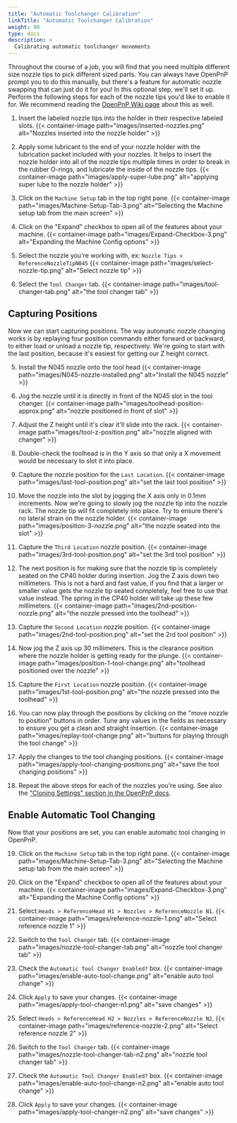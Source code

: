 ```yaml
---
title: "Automatic Toolchanger Calibration"
linkTitle: "Automatic Toolchanger Calibration"
weight: 90
type: docs
description: >
  Calibrating automatic toolchanger movements
---
```


Throughout the course of a job, you will find that you need multiple different size nozzle tips to pick different sized parts. You can always have OpenPnP prompt you to do this manually, but there's a feature for automatic nozzle swapping that can just do it for you! In this optional step, we'll set it up. Perform the following steps for each of the nozzle tips you'd like to enable it for. We recommend reading the [OpenPnP Wiki page](https://github.com/openpnp/openpnp/wiki/Nozzle-Tip-Changer) about this as well.

1. Insert the labeled nozzle tips into the holder in their respective labeled slots.
  {{< container-image path="images/inserted-nozzles.png" alt="Nozzles inserted into the nozzle holder" >}}

2. Apply some lubricant to the end of your nozzle holder with the lubrication packet included with your nozzles. It helps to insert the nozzle holder into all of the nozzle tips multiple times in order to break in the rubber O-rings, and lubricate the inside of the nozzle tips.
  {{< container-image path="images/apply-super-lube.png" alt="applying super lube to the nozzle holder" >}}

3. Click on the `Machine Setup` tab in the top right pane.
  {{< container-image path="images/Machine-Setup-Tab-3.png" alt="Selecting the Machine setup tab from the main screen" >}}

2. Click on the "Expand" checkbox to open all of the features about your machine.
  {{< container-image path="images/Expand-Checkbox-3.png" alt="Expanding the Machine Config options" >}}

3. Select the nozzle you're working with, ex: `Nozzle Tips > ReferenceNozzleTipN045`
  {{< container-image path="images/select-nozzle-tip.png" alt="Select nozzle tip" >}}

4. Select the `Tool Changer` tab.
  {{< container-image path="images/tool-changer-tab.png" alt="the tool changer tab" >}}

## Capturing Positions

Now we can start capturing positions. The way automatic nozzle changing works is by replaying four position commands either forward or backward, to either load or unload a nozzle tip, respectively. We're going to start with the last position, because it's easiest for getting our Z height correct.

5. Install the N045 nozzle onto the tool head
  {{< container-image path="images/N045-nozzle-installed.png" alt="Install the N045 nozzle" >}}

6. Jog the nozzle until it is directly in front of the N045 slot in the tool changer.
  {{< container-image path="images/toolhead-position-approx.png" alt="nozzle positioned in front of slot" >}}

7. Adjust the Z height until it's clear it'll slide into the rack.
  {{< container-image path="images/tool-z-position.png" alt="nozzle aligned with changer" >}}

8. Double-check the toolhead is in the Y axis so that only a X movement would be necessary to slot it into place.

9. Capture the nozzle position for the `Last Location`.
  {{< container-image path="images/last-tool-position.png" alt="set the last tool position" >}}

10. Move the nozzle into the slot by jogging the X axis only in 0.1mm increments. Now we're going to slowly jog the nozzle tip into the nozzle rack. The nozzle tip will fit completely into place. Try to ensure there's no lateral strain on the nozzle holder.
  {{< container-image path="images/position-3-nozzle.png" alt="the nozzle seated into the slot" >}}

11. Capture the `Third Location` nozzle position.
  {{< container-image path="images/3rd-tool-position.png" alt="set the 3rd tool position" >}}

12. The next position is for making sure that the nozzle tip is completely seated on the CP40 holder during insertion. Jog the Z axis down two millimeters. This is not a hard and fast value, if you find that a larger or smaller value gets the nozzle tip seated completely, feel free to use that value instead. The spring in the CP40 holder will take up these few millimeters.
  {{< container-image path="images/2nd-position-nozzle.png" alt="the nozzle pressed into the toolhead" >}}

13. Capture the `Second Location` nozzle position.
  {{< container-image path="images/2nd-tool-position.png" alt="set the 2rd tool position" >}}

14. Now jog the Z axis up 30 millimeters. This is the clearance position where the nozzle holder is getting ready for the plunge.
  {{< container-image path="images/position-1-tool-change.png" alt="toolhead positioned over the nozzle" >}}

15. Capture the `First Location` nozzle position.
  {{< container-image path="images/1st-tool-position.png" alt="the nozzle pressed into the toolhead" >}}

16. You can now play through the positions by clicking on the "move nozzle to position" buttons in order. Tune any values in the fields as necessary to ensure you get a clean and straight insertion.
  {{< container-image path="images/replay-tool-change.png" alt="buttons for playing through the tool change" >}}

17. Apply the changes to the tool changing positions.
  {{< container-image path="images/apply-tool-changing-positions.png" alt="save the tool changing positions" >}}

18. Repeat the above steps for each of the nozzles you're using. See also the ["Cloning Settings" section in the OpenPnP docs](https://github.com/openpnp/openpnp/wiki/Nozzle-Tip-Changer#cloning-settings).

## Enable Automatic Tool Changing

Now that your positions are set, you can enable automatic tool changing in OpenPnP.

19. Click on the `Machine Setup` tab in the top right pane.
  {{< container-image path="images/Machine-Setup-Tab-3.png" alt="Selecting the Machine setup tab from the main screen" >}}

20. Click on the "Expand" checkbox to open all of the features about your machine.
  {{< container-image path="images/Expand-Checkbox-3.png" alt="Expanding the Machine Config options" >}}

21. Select `Heads > ReferenceHead H1 > Nozzles > ReferenceNozzle N1`.
  {{< container-image path="images/reference-nozzle-1.png" alt="Select reference nozzle 1" >}}

22. Switch to the `Tool Changer` tab.
  {{< container-image path="images/nozzle-tool-changer-tab.png" alt="nozzle tool changer tab" >}}

23. Check the `Automatic Tool Changer Enabled?` box.
  {{< container-image path="images/enable-auto-tool-change.png" alt="enable auto tool change" >}}

24. Click `Apply` to save your changes.
  {{< container-image path="images/apply-tool-changer-n1.png" alt="save changes" >}}

25. Select `Heads > ReferenceHead H2 > Nozzles > ReferenceNozzle N2`.
  {{< container-image path="images/reference-nozzle-2.png" alt="Select reference nozzle 2" >}}

26. Switch to the `Tool Changer` tab.
  {{< container-image path="images/nozzle-tool-changer-tab-n2.png" alt="nozzle tool changer tab" >}}

27. Check the `Automatic Tool Changer Enabled?` box.
  {{< container-image path="images/enable-auto-tool-change-n2.png" alt="enable auto tool change" >}}

28. Click `Apply` to save your changes.
  {{< container-image path="images/apply-tool-changer-n2.png" alt="save changes" >}}
